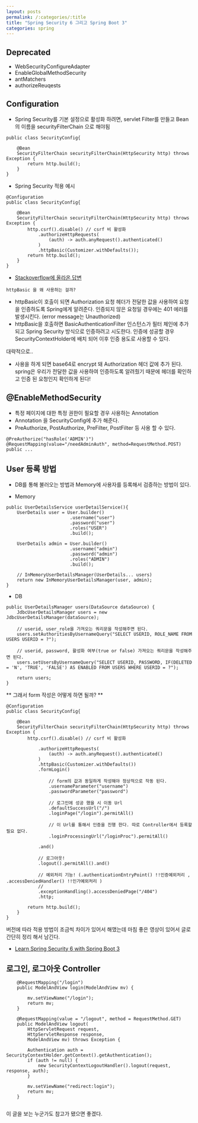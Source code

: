 ```yaml
---
layout: posts
permalink: /:categories/:title
title: "Spring Security 6 그리고 Spring Boot 3"
categories: spring
---
```



## Deprecated 
- WebSecurityConfigureAdapter
- EnableGlobalMethodSecurity
- antMatchers
- authorizeReuqests

## Configuration
- Spring Security를 기본 설정으로 활성화 하려면, servlet Filter를 만들고 Bean의 이름을 securityFilterChain 으로 해야됨
```
public class SecurityConfig{

    @Bean
    SecurityFilterChain securityFilterChain(HttpSecurity http) throws Exception {
        return http.build();
    }
}
```
- Spring Security 적용 예시
```
@Configuration
public class SecurityConfig{

    @Bean
    SecurityFilterChain securityFilterChain(HttpSecurity http) throws Exception {
        http.csrf().disable() // csrf 비 활성화
            .authorizeHttpRequests(
                (auth) -> auth.anyRequest().authenticated()
            )
            .httpBasic(Customizer.withDefaults());
        return http.build();
    }
}
```

- [Stackoverflow에 올라온 답변](https://stackoverflow.com/questions/57574981/what-is-httpbasic-method-in-spring-security)

`httpBasic 을 왜 사용하는 걸까?`
- httpBasic이 호출이 되면 Authorization 요청 헤더가 전달한 값을 사용하여 요청을 인증하도록 Spring에게 알려준다. 인증되지 않은 요청일 경우에는 401 에러를 발생시킨다. (error message는 Unauthorized)
- httpBasic을 호출하면 BasicAuthenticationFilter 인스턴스가 필터 체인에 추가 되고 Spring Security 방식으로 인증하려고 시도한다. 인증에 성공할 경우 SecurityContextHolder에 배치 되어 이후 인증 용도로 사용할 수 있다.

대략적으로..
- 사용을 하게 되면 base64로 encrypt 돼 Authorization 헤더 값에 추가 된다. spring은 우리가 전달한 값을 사용하여 인증하도록 알려줬기 때문에 헤더를 확인하고 인증 된 요청인지 확인하게 된다!


## @EnableMethodSecurity
- 특정 페이지에 대한 특정 권한이 필요할 경우 사용하는 Annotation
- Annotation 을 SecurityConfig에 추가 해준다.
- PreAuthorize, PostAuthorize, PreFilter, PostFilter 등 사용 할 수 있다.

```
@PreAuthorize("hasRole('ADMIN')")
@RequestMapping(value="/needAdminAuth", method=RequestMethod.POST)
public ...
```

## User 등록 방법
- DB를 통해 불러오는 방법과 Memory에 사용자를 등록해서 검증하는 방법이 있다.

- Memory
```
public UserDetailsService userDetailService(){
    UserDetails user = User.builder()
                        .username("user")
                        .password("user")
                        .roles("USER")
                        .build();

    UserDetails admin = User.builder()
                        .username("admin")
                        .password("admin")
                        .roles("ADMIN")
                        .build();

    // InMemoryUserDetailsManager(UserDetails... users)
    return new InMemoryUserDetailsManager(user, admin);
}
```

- DB
```
public UserDetailsManager users(DataSource dataSource) {
    JdbcUserDetailsManager users = new JdbcUserDetailsManager(dataSource);

    // userid, user_role을 가져오는 쿼리문을 작성해주면 된다.
    users.setAuthoritiesByUsernameQuery("SELECT USERID, ROLE_NAME FROM USERS USERID = ?");

    // userid, password, 활성화 여부(true or false) 가져오는 쿼리문을 작성해주면 된다.
    users.setUsersByUsernameQuery("SELECT USERID, PASSWORD, IF(DELETED = 'N', 'TRUE', 'FALSE') AS ENABLED FROM USERS WHERE USERID = ?");

    return users;
}
```
** 그래서 form 작성은 어떻게 하면 될까? **

```
@Configuration
public class SecurityConfig{

    @Bean
    SecurityFilterChain securityFilterChain(HttpSecurity http) throws Exception {
        http.csrf().disable() // csrf 비 활성화

            .authorizeHttpRequests(
                (auth) -> auth.anyRequest().authenticated()
            )
            .httpBasic(Customizer.withDefaults())
            .formLogin()

                // form의 값과 동일하게 작성해야 정상적으로 작동 된다.
                .usernameParameter("username")
                .passwordParameter("password")

                // 로그인에 성공 했을 시 이동 Url
                .defaultSuccessUrl("/")
                .loginPage("/login").permitAll()

                // 이 Url를 통해서 인증을 진행 한다. 따로 Controller에서 등록할 필요 없다.
                .loginProcessingUrl("/loginProc").permitAll()

            .and()

            // 로그아웃!
            .logout().permitAll().and()

            // 예외처리 기능! (.authenticationEntryPoint() !!인증예외처리 , .accessDeniedHandler() !!인가예외처리 )
            // 
            .exceptionHandling().accessDeniedPage("/404")
            .http;

        return http.build();
    }
}
```


버전에 따라 적용 방법이 조금씩 차이가 있어서 해맸는데 마침 좋은 영상이 있어서 글로 간단히 정리 해서 남긴다.
- [Learn Spring Security 6 with Spring Boot 3](https://www.youtube.com/watch?v=bB6A490Uh5M)


## 로그인, 로그아웃 Controller

```
    @RequestMapping("/login")
	public ModelAndView login(ModelAndView mv) {

		mv.setViewName("/login");
		return mv;
	}
```

```
    @RequestMapping(value = "/logout", method = RequestMethod.GET)
    public ModelAndView logout(
        HttpServletRequest request, 
        HttpServletResponse response, 
        ModelAndView mv) throws Exception {
    	
    	Authentication auth = SecurityContextHolder.getContext().getAuthentication();
        if (auth != null) {
            new SecurityContextLogoutHandler().logout(request, response, auth);
        }
        
        mv.setViewName("redirect:login");
        return mv;
    }
    
```

이 글을 보는 누군가도 참고가 됐으면 좋겠다.